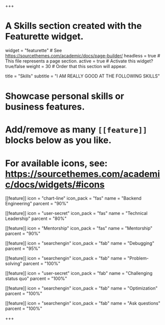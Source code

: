 +++
# A Skills section created with the Featurette widget.
widget = "featurette"  # See https://sourcethemes.com/academic/docs/page-builder/
headless = true  # This file represents a page section.
active = true  # Activate this widget? true/false
weight = 30  # Order that this section will appear.

title = "Skills"
subtitle = "I AM REALLY GOOD AT THE FOLLOWING SKILLS"

# Showcase personal skills or business features.
# 
# Add/remove as many `[[feature]]` blocks below as you like.
# 
# For available icons, see: https://sourcethemes.com/academic/docs/widgets/#icons

[[feature]]
  icon = "chart-line"
  icon_pack = "fas"
  name = "Backend Engineering"
  parcent = "90%"
  
[[feature]]
  icon = "user-secret"
  icon_pack = "fas"
  name = "Technical Leadership"
  parcent = "80%"  
  
[[feature]]
  icon = "Mentorship"
  icon_pack = "fas"
  name = "Mentorship"
  parcent = "90%"
  
[[feature]]
  icon = "searchengin"
  icon_pack = "fab"
  name = "Debugging"
  parcent = "95%"

[[feature]]
  icon = "searchengin"
  icon_pack = "fab"
  name = "Problem-solving"
  parcent = "100%"

[[feature]]
  icon = "user-secret"
  icon_pack = "fab"
  name = "Challenging status quo"
  parcent = "100%"

[[feature]]
  icon = "searchengin"
  icon_pack = "fab"
  name = "Optimization"
  parcent = "100%"

[[feature]]
  icon = "searchengin"
  icon_pack = "fab"
  name = "Ask questions"
  parcent = "100%"

+++

